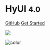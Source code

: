 <!-- _coverpage.md -->

# HyUI <small>4.0</small>

[GitHub](https://github.com/HywebU00/HyUI_v4.0/)
[Get Started](quick-start/quickstart.md)

<!-- 背景图片 -->

![](_media/bg.png)

<!-- 背景色 -->

![color](#f0f0f0)
